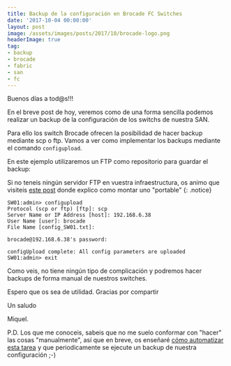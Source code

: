 ```yaml
---
title: Backup de la configuración en Brocade FC Switches
date: '2017-10-04 00:00:00'
layout: post
image: /assets/images/posts/2017/10/brocade-logo.png
headerImage: true
tag:
- backup
- brocade
- fabric
- san
- fc
---
```


Buenos días a tod@s!!!

En el breve post de hoy, veremos como de una forma sencilla podemos realizar un backup de la configuración de los switchs de nuestra SAN.

Para ello los switch Brocade ofrecen la posibilidad de hacer backup mediante scp o ftp. Vamos a ver como implementar los backups mediante el comando `configupload`.

En este ejemplo utilizaremos un FTP como repositorio para guardar el backup:

Si no teneis ningún servidor FTP en vuestra infraestructura, os animo que visiteis [este post](https://miquelmariano.github.io/2017/07/xlight-FTP) donde explico como montar uno "portable"
{: .notice}

```ssh
SW01:admin> configupload
Protocol (scp or ftp) [ftp]: scp
Server Name or IP Address [host]: 192.168.6.38
User Name [user]: brocade
File Name [config_SW01.txt]:

brocade@192.168.6.38's password:

configUpload complete: All config parameters are uploaded
SW01:admin> exit
```

Como veis, no tiene ningún tipo de complicación y podremos hacer backups de forma manual de nuestros switches.


Espero que os sea de utilidad.
Gracias por compartir

Un saludo

Miquel.

P.D. Los que me conoceis, sabeis que no me suelo conformar con "hacer" las cosas "manualmente", así que en breve, os enseñaré [cómo automatizar esta tarea](https://miquelmariano.github.io/2019/04/automatizar-backup-configuracion-sw-brocade) y que periodicamente se ejecute un backup de nuestra configuración ;-)


